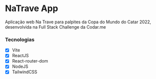 # NaTrave App
Aplicação web Na Trave para palpites da Copa do Mundo do Catar 2022, desenvolvida na Full Stack Challenge da Codar.me

### Tecnologias

- [x] Vite
- [x] ReactJS
- [x] React-router-dom
- [x] NodeJS
- [x] TailwindCSS
